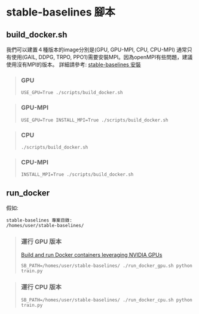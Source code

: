 # stable-baselines 腳本

## build_docker.sh
我們可以建置４種版本的image分別是(GPU, GPU-MPI, CPU, CPU-MPI)
通常只有使用(GAIL, DDPG, TRPO, PPO1)需要安裝MPI。因為openMPI有些問題，建議使用沒有MPI的版本。
詳細請參考: [stable-baselines 安裝](https://stable-baselines.readthedocs.io/en/master/guide/install.html#stable-release)

> ### GPU
> ```
> USE_GPU=True ./scripts/build_docker.sh
> ```

> ### GPU-MPI
> ```
> USE_GPU=True INSTALL_MPI=True ./scripts/build_docker.sh
> ```

> ### CPU
> ```
> ./scripts/build_docker.sh
> ```

> ### CPU-MPI
> ```
> INSTALL_MPI=True ./scripts/build_docker.sh
> ```

## run_docker

假如:
```
stable-baselines 專案目錄:
/homes/user/stable-baselines/
```

> ### 運行 GPU 版本
> [Build and run Docker containers leveraging NVIDIA GPUs](https://github.com/NVIDIA/nvidia-docker) 
> ```
> SB_PATH=/homes/user/stable-baselines/ ./run_docker_gpu.sh python train.py
> ```

> ### 運行 CPU 版本
> ```
> SB_PATH=/homes/user/stable-baselines/ ./run_docker_cpu.sh python train.py
> ```

